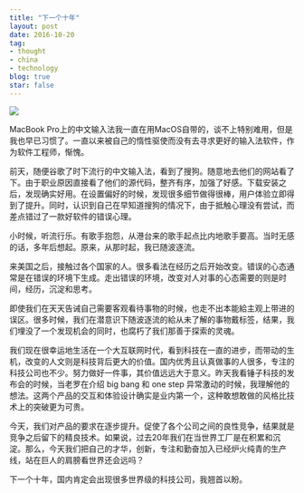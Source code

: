 ```yaml
---
title: "下一个十年"
layout: post
date: 2016-10-20
tag:
- thought
- china
- technology
blog: true
star: false
---
```


<img src="{{site.url}}/assets/images/ten-years.jpg" >

MacBook Pro上的中文输入法我一直在用MacOS自带的，谈不上特别难用，但是我也早已习惯了。一直以来被自己的惰性驱使而没有去寻求更好的输入法软件，作为软件工程师，惭愧。

前天，随便谷歌了时下流行的中文输入法，看到了搜狗。随意地去他们的网站看了下。由于职业原因直接看了他们的源代码，整齐有序，加强了好感。下载安装之后，发现确实好用。在设置偏好的时候，发现很多细节做得很棒，用户体验立即得到了提升。同时，认识到自己在早知道搜狗的情况下，由于抵触心理没有尝试，而差点错过了一款好软件的错误心理。

小时候，听流行乐。有歌手抱怨，从港台来的歌手起点比内地歌手要高。当时无感的话，多年后想起。原来，从那时起，我已随波逐流。

来美国之后，接触过各个国家的人。很多看法在经历之后开始改变。错误的心态通常是在错误的环境下生成。走出错误的环境，改变对人对事的心态需要的则是时间，经历，沉淀和思考。

即使我们在天天告诫自己需要客观看待事物的时候，也走不出本能給主观上带进的误区。很多时候，我们在潜意识下随波逐流的給从未了解的事物戴标签，结果，我们埋没了一个发现机会的同时，也腐朽了我们那善于探索的灵魂。

我们现在很幸运地生活在一个大互联网时代，看到科技在一直的进步，而带动的生机，改变的人文则是科技背后更大的价值。国内优秀且认真做事的人很多，专注的科技公司也不少。努力做好一件事，其价值远远大于意义。昨天我看锤子科技的发布会的时候，当老罗在介绍 big bang 和 one step 异常激动的时候，我理解他的想法。这两个产品的交互和体验设计确实是业内第一个，这种敢想敢做的风格比技术上的突破更为可贵。

今天，我们对产品的要求在逐步提升。促使了各个公司之间的良性竞争，结果就是竞争之后留下的精良技术。如果说，过去20年我们在当世界工厂是在积累和沉淀。那么，今天我们把自己的才华，创新，专注和勤奋加入已经炉火纯青的生产线，站在巨人的肩膀看世界还会远吗？

下一个十年，国内肯定会出现很多世界级的科技公司，我翘首以盼。
